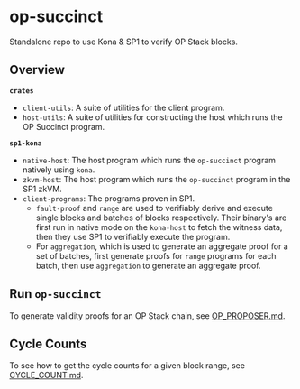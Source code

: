 # op-succinct

Standalone repo to use Kona & SP1 to verify OP Stack blocks.

## Overview

**`crates`**
- `client-utils`: A suite of utilities for the client program.
- `host-utils`: A suite of utilities for constructing the host which runs the OP Succinct program.

**`sp1-kona`**
- `native-host`: The host program which runs the `op-succinct` program natively using `kona`.
- `zkvm-host`: The host program which runs the `op-succinct` program in the SP1 zkVM.
- `client-programs`: The programs proven in SP1. 
    - `fault-proof` and `range` are used to verifiably derive and execute single blocks 
    and batches of blocks respectively. Their binary's are first run in native mode on the `kona-host` to
    fetch the witness data, then they use SP1 to verifiably execute the program.
   - For `aggregation`, which is used to generate an aggregate proof for a set of batches,
   first generate proofs for `range` programs for each batch, then use `aggregation` to
   generate an aggregate proof.

## Run `op-succinct`

To generate validity proofs for an OP Stack chain, see [OP_PROPOSER.md](./OP_PROPOSER.md).

## Cycle Counts

To see how to get the cycle counts for a given block range, see [CYCLE_COUNT.md](./CYCLE_COUNT.md).